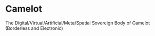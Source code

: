 # Camelot
The Digital/Virtual/Artificial/Meta/Spatial Sovereign Body of Camelot (Borderless and Electronic)
